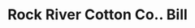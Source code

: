 ---
doi: 10.7916/D8C83NF1
date_other: '1900'
date_other_textual: '1900'
form: printed ephemera
genre:
- Invoices
name:
- Rock River Cotton Co.
object_in_context_url: https://biggert.cul.columbia.edu/items/view/ave_biggert_01604
subject_hierarchical_geographic:
- Janesville, Wisconsin, United States
subject_name:
- Rock River Cotton Co.
title: Rock River Cotton Co.. Bill
sort_title: Rock River Cotton Co.. Bill
call_number: ave_biggert_01604
coordinates:
- 42.68388888888889,-89.01638888888888
pid: ave_biggert_01604
identifiers: ave_biggert_01604
thumbnail: https://derivativo-1.library.columbia.edu/iiif/2/ldpd:343899/full/!256,256/0/native.jpg
permalink: "/items/ave_biggert_01604/"
layout: iiif-image-page
---